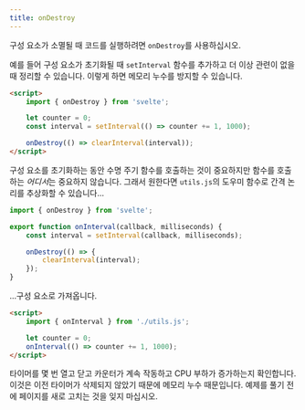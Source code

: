 ```yaml
---
title: onDestroy
---
```


구성 요소가 소멸될 때 코드를 실행하려면 `onDestroy`를 사용하십시오.

예를 들어 구성 요소가 초기화될 때 `setInterval` 함수를 추가하고 더 이상 관련이 없을 때 정리할 수 있습니다. 이렇게 하면 메모리 누수를 방지할 수 있습니다.

```html
<script>
	import { onDestroy } from 'svelte';

	let counter = 0;
	const interval = setInterval(() => counter += 1, 1000);

	onDestroy(() => clearInterval(interval));
</script>
```

구성 요소를 초기화하는 동안 수명 주기 함수를 호출하는 것이 중요하지만 함수를 호출하는 *어디서*는 중요하지 않습니다. 그래서 원한다면 `utils.js`의 도우미 함수로 간격 논리를 추상화할 수 있습니다...

```js
import { onDestroy } from 'svelte';

export function onInterval(callback, milliseconds) {
	const interval = setInterval(callback, milliseconds);

	onDestroy(() => {
		clearInterval(interval);
	});
}
```

...구성 요소로 가져옵니다.

```html
<script>
	import { onInterval } from './utils.js';

	let counter = 0;
	onInterval(() => counter += 1, 1000);
</script>
```

타이머를 몇 번 열고 닫고 카운터가 계속 작동하고 CPU 부하가 증가하는지 확인합니다. 이것은 이전 타이머가 삭제되지 않았기 때문에 메모리 누수 때문입니다. 예제를 풀기 전에 페이지를 새로 고치는 것을 잊지 마십시오.